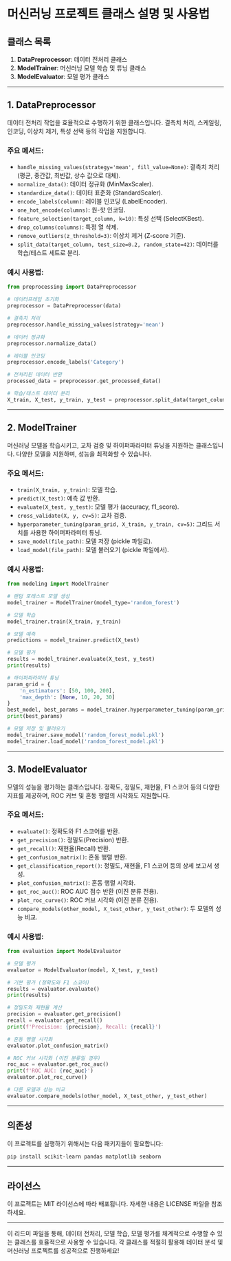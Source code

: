 # 머신러닝 프로젝트 클래스 설명 및 사용법

## 클래스 목록
1. **DataPreprocessor**: 데이터 전처리 클래스
2. **ModelTrainer**: 머신러닝 모델 학습 및 튜닝 클래스
3. **ModelEvaluator**: 모델 평가 클래스

---

## 1. DataPreprocessor

데이터 전처리 작업을 효율적으로 수행하기 위한 클래스입니다. 결측치 처리, 스케일링, 인코딩, 이상치 제거, 특성 선택 등의 작업을 지원합니다.

### 주요 메서드:
- `handle_missing_values(strategy='mean', fill_value=None)`: 결측치 처리 (평균, 중간값, 최빈값, 상수 값으로 대체).
- `normalize_data()`: 데이터 정규화 (MinMaxScaler).
- `standardize_data()`: 데이터 표준화 (StandardScaler).
- `encode_labels(column)`: 레이블 인코딩 (LabelEncoder).
- `one_hot_encode(columns)`: 원-핫 인코딩.
- `feature_selection(target_column, k=10)`: 특성 선택 (SelectKBest).
- `drop_columns(columns)`: 특정 열 삭제.
- `remove_outliers(z_threshold=3)`: 이상치 제거 (Z-score 기준).
- `split_data(target_column, test_size=0.2, random_state=42)`: 데이터를 학습/테스트 세트로 분리.

### 예시 사용법:
```python
from preprocessing import DataPreprocessor

# 데이터프레임 초기화
preprocessor = DataPreprocessor(data)

# 결측치 처리
preprocessor.handle_missing_values(strategy='mean')

# 데이터 정규화
preprocessor.normalize_data()

# 레이블 인코딩
preprocessor.encode_labels('Category')

# 전처리된 데이터 반환
processed_data = preprocessor.get_processed_data()

# 학습/테스트 데이터 분리
X_train, X_test, y_train, y_test = preprocessor.split_data(target_column='Target')
```

---

## 2. ModelTrainer

머신러닝 모델을 학습시키고, 교차 검증 및 하이퍼파라미터 튜닝을 지원하는 클래스입니다. 다양한 모델을 지원하며, 성능을 최적화할 수 있습니다.

### 주요 메서드:
- `train(X_train, y_train)`: 모델 학습.
- `predict(X_test)`: 예측 값 반환.
- `evaluate(X_test, y_test)`: 모델 평가 (accuracy, f1_score).
- `cross_validate(X, y, cv=5)`: 교차 검증.
- `hyperparameter_tuning(param_grid, X_train, y_train, cv=5)`: 그리드 서치를 사용한 하이퍼파라미터 튜닝.
- `save_model(file_path)`: 모델 저장 (pickle 파일로).
- `load_model(file_path)`: 모델 불러오기 (pickle 파일에서).

### 예시 사용법:
```python
from modeling import ModelTrainer

# 랜덤 포레스트 모델 생성
model_trainer = ModelTrainer(model_type='random_forest')

# 모델 학습
model_trainer.train(X_train, y_train)

# 모델 예측
predictions = model_trainer.predict(X_test)

# 모델 평가
results = model_trainer.evaluate(X_test, y_test)
print(results)

# 하이퍼파라미터 튜닝
param_grid = {
    'n_estimators': [50, 100, 200],
    'max_depth': [None, 10, 20, 30]
}
best_model, best_params = model_trainer.hyperparameter_tuning(param_grid, X_train, y_train)
print(best_params)

# 모델 저장 및 불러오기
model_trainer.save_model('random_forest_model.pkl')
model_trainer.load_model('random_forest_model.pkl')
```

---

## 3. ModelEvaluator

모델의 성능을 평가하는 클래스입니다. 정확도, 정밀도, 재현율, F1 스코어 등의 다양한 지표를 제공하며, ROC 커브 및 혼동 행렬의 시각화도 지원합니다.

### 주요 메서드:
- `evaluate()`: 정확도와 F1 스코어를 반환.
- `get_precision()`: 정밀도(Precision) 반환.
- `get_recall()`: 재현율(Recall) 반환.
- `get_confusion_matrix()`: 혼동 행렬 반환.
- `get_classification_report()`: 정밀도, 재현율, F1 스코어 등의 상세 보고서 생성.
- `plot_confusion_matrix()`: 혼동 행렬 시각화.
- `get_roc_auc()`: ROC AUC 점수 반환 (이진 분류 전용).
- `plot_roc_curve()`: ROC 커브 시각화 (이진 분류 전용).
- `compare_models(other_model, X_test_other, y_test_other)`: 두 모델의 성능 비교.

### 예시 사용법:
```python
from evaluation import ModelEvaluator

# 모델 평가
evaluator = ModelEvaluator(model, X_test, y_test)

# 기본 평가 (정확도와 F1 스코어)
results = evaluator.evaluate()
print(results)

# 정밀도와 재현율 계산
precision = evaluator.get_precision()
recall = evaluator.get_recall()
print(f'Precision: {precision}, Recall: {recall}')

# 혼동 행렬 시각화
evaluator.plot_confusion_matrix()

# ROC 커브 시각화 (이진 분류일 경우)
roc_auc = evaluator.get_roc_auc()
print(f'ROC AUC: {roc_auc}')
evaluator.plot_roc_curve()

# 다른 모델과 성능 비교
evaluator.compare_models(other_model, X_test_other, y_test_other)
```

---

## 의존성

이 프로젝트를 실행하기 위해서는 다음 패키지들이 필요합니다:
```bash
pip install scikit-learn pandas matplotlib seaborn
```

---

## 라이선스

이 프로젝트는 MIT 라이선스에 따라 배포됩니다. 자세한 내용은 LICENSE 파일을 참조하세요.

---

이 리드미 파일을 통해, 데이터 전처리, 모델 학습, 모델 평가를 체계적으로 수행할 수 있는 클래스를 효율적으로 사용할 수 있습니다. 각 클래스를 적절히 활용해 데이터 분석 및 머신러닝 프로젝트를 성공적으로 진행하세요!
